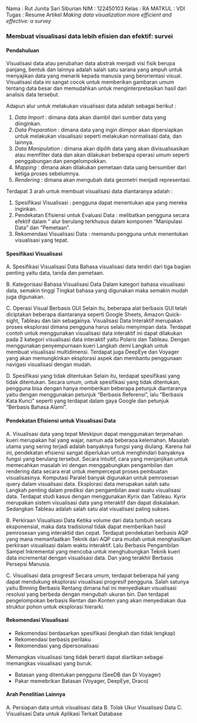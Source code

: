 Nama    : Rut Junita Sari Siburian
NIM     : 122450103
Kelas   : RA
MATKUL  : VDI
Tugas   : Resume Artikel _Making data visualization more efficient and effective: a survey_

### Membuat visualisasi data lebih efisien dan efektif: survei
#### Pendahuluan
Visualisasi data atau perubahan data abstrak menjadi visi fisik berupa panjang, bentuk dan lainnya adalah salah satu sarana yang ampuh untuk menyajikan data yang menarik kepada manusia yang berorientasi visual. Visualisasi data ini sangat cocok untuk memberikan gambaran umum tentang data besar dan memudahkan untuk menginterpretasikan hasil dari analisis data tersebut. 

Adapun alur untuk melakukan visualisasi data adalah sebagai berikut :
1.	_Data Import_ : dimana data akan diambil dari sumber data yang diinginkan.
2.	_Data Preparation_ : dimana data yang ingin diimpor akan dipersiapkan untuk melakukan visualisasi seperti melakukan normalisasi data, dan lainnya.
3.	_Data Manipulation_ : dimana akan dipilih data yang akan divisualisasikan atau memfilter data dan akan dilakukan beberapa operasi umum seperti penggabungan dan pengelompokkan.
4.	_Mapping_ : dimana akan dilakukan pemetaan data uang bersumber dari ketiga proses sebelumnya.
5.	_Rendering_ : dimana akan mengubah data geometri menjadi representasi.

Terdapat 3 arah untuk membuat visualisasi data diantaranya adalah :
1.	Spesifikasi Visualisasi : pengguna dapat menentukan apa yang mereka inginkan.
2.	Pendekatan Efisiensi untuk Evaluasi Data : melibatkan pengguna secara efektif dalam “ alur berulang terkhusus dalam komponen “Manipulasi Data” dan “Pemetaan”.
3.	Rekomendasi Visualisasi Data : memandu pengguna untuk menentukan visualisasi yang tepat.

#### Spesifikasi Visualisasi
A.	Spesifikasi Visualisasi Data
Bahasa visualisasi data terdiri dari tiga bagian penting yaitu data, tanda dan pemetaan.

B.	Kategorisasi Bahasa Visualisasi Data
Dalam kategori bahasa visualisasi data, semakin tinggi Tingkat bahasa yang digunakan maka semakin mudah juga digunakan. 

C.	Operasi Visual Berbasis GUI
Selain itu, beberapa alat berbasis GUI telah diciptakan beberapa diantaranya seperti Google Sheets, Amazon Quick-sight, Tableau dan lain sebagainya. Visualisasi Data Interaktif merupakan proses eksplorasi dimana pengguna harus selalu menyimpan data. Terdapat contoh untuk menggunakan visualisasi data interaktif ini dapat dilakukan pada 2 kategori visualisasi data interaktif yaitu Polaris dan Tableau. Dengan menggunakan penyempurnaan kueri Langkah demi Langkah untuk membuat visualisasi multidimensi. Terdapat juga DeepEye dan Voyager yang akan memungkinkan eksplorasi aspek dan membantu penggunaan navigasi visualisasi dengan mudah.

D. Spesifikasi yang tidak ditentukan
Selain itu, terdapat spesifikasi yang tidak ditentukan. Secara umum, untuk spesifikasi yang tidak ditentukan, pengguna bisa dengan hanya memberikan beberapa petunjuk diantaranya yaitu dengan menggunakan petunjuk “Berbasis Referensi”, lalu “Berbasis Kata Kunci” seperti yang terdapat dalam gaya Google dan petunjuk “Berbasis Bahasa Alami”.

#### Pendekatan Efisiensi untuk Visualisasi Data
A.	Visualisasi data yang tepat
Meskipun dapat menggunakan terjemahan kueri merupakan hal yang wajar, namun ada beberaoa kelemahan. Masalah utama yang sering terjadi adalah banyaknya fungsi yang diulang. Karena hal ini, pendekatan efisiensi sangat diperlukan untuk menghindari banyaknya fungsi yang berulang tersebut. Secara intuitif, cara yang menjanjikan untuk memecahkan masalah ini dengan menggabungkan pengambilan dan rendering data secara erat untuk mempercepat proses pembuatan visualisasinya. Komputasi Paralel banyak digunakan untuk pemrosesan query dalam visualisasi data. Eksplorasi data merupakan  salah satu Langkah penting dalam prediksi dan pengambilan awal suatu visualisasi data. Terdapat studi kasus dengan menggunakan Kyrix dan Tableau. Kyrix merupakan sistem visualisasi data yang interaktif dan dapat diskalakan. Sedangkan Tableau adalah salah satu alat visualisasi paling sukses.

B.	Perkiraan Visualisasi Data
Ketika volume dari data tumbuh secara eksponensial, maka data tradisional tidak dapat memberikan hasil pemrosesan yang interaktid dan cepat. Terdapat pendekatan berbasis AQP yang mana memanfaatkan Teknik dari AQP cara mudah untuk menghasilkan perkiraan visualisasi dalam waktu interaktif. Lalu Berbasis Pengambilan Sampel Inkremental yang mencoba untuk menghubungkan Teknik kueri data incremental dengan visualisasi data. Dan yang terakhir Berbasis Persepsi Manusia. 

C.	Visualisasi data progresif
Secara umum, terdapat beberapa hal yang dapat mendukung eksplorasi visualisasi progresif pengguna. Salah satunya yaitu Binning Berbasis Rentang dimana hal ini menyediakan visualisasi resolusi yang berbeda dengan mengubah ukuran bin. Dan terdapat pengelompokan berbasis Rentan dan Konten yang akan menyediakan dua struktur pohon untuk eksplorasi hierarki. 

#### Rekomendasi Visualisasi
-	Rekomendasi berdasarkan spesifikasi (lengkah dan tidak lengkap)
-	Rekomendasi berbasis perilaku
-	Rekomendasi yang dipersonalisasi

Memangkas visualisasi tang tidak berarti dapat diartikan sebagai memangkas visualisasi yang buruk.
-	Batasan yang ditentukan pengguna (SeeDB dan Di Voyager)
-	Pakar memebrikan Batasan (Voyager, DeepEye, Draco)

#### Arah Penelitian Lainnya
A.	Persiapan data untuk visualisasi data
B.	Tolak Ukur Visualisasi Data
C.	Visualisasi Data untuk Aplikasi Terkait Database